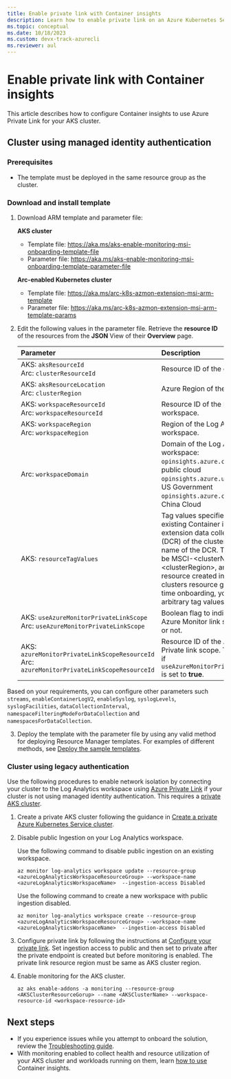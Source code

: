 ```yaml
---
title: Enable private link with Container insights
description: Learn how to enable private link on an Azure Kubernetes Service (AKS) cluster.
ms.topic: conceptual
ms.date: 10/18/2023
ms.custom: devx-track-azurecli
ms.reviewer: aul
---
```


# Enable private link with Container insights
This article describes how to configure Container insights to use Azure Private Link for your AKS cluster.


## Cluster using managed identity authentication

### Prerequisites
- The template must be deployed in the same resource group as the cluster.

### Download and install template

1. Download ARM template and parameter file:
 
   **AKS cluster**
   - Template file: https://aka.ms/aks-enable-monitoring-msi-onboarding-template-file
   - Parameter file: https://aka.ms/aks-enable-monitoring-msi-onboarding-template-parameter-file

    **Arc-enabled Kubernetes cluster**
    - Template file: https://aka.ms/arc-k8s-azmon-extension-msi-arm-template
    - Parameter file: https://aka.ms/arc-k8s-azmon-extension-msi-arm-template-params

2.	Edit the following values in the parameter file.  Retrieve the **resource ID** of the resources from the **JSON** View of their **Overview** page.

    | Parameter | Description |
    |:---|:---|
    | AKS: `aksResourceId`<br>Arc: `clusterResourceId` | Resource ID of the cluster. |
    | AKS: `aksResourceLocation`<br>Arc: `clusterRegion` | Azure Region of the cluster. |
    | AKS: `workspaceResourceId`<br>Arc: `workspaceResourceId` | Resource ID of the  Log Analytics workspace. |
    | AKS: `workspaceRegion`<br>Arc: `workspaceRegion` | Region of the Log Analytics workspace. |
    |  Arc: `workspaceDomain`	| Domain of the Log Analytics workspace:<br>`opinsights.azure.com` for Azure public cloud<br>`opinsights.azure.us` for Azure US Government<br>`opinsights.azure.cn` for Azure China Cloud |
    | AKS: `resourceTagValues` | Tag values specified for the existing Container insights extension data collection rule (DCR) of the cluster and the name of the DCR. The name will be MSCI-\<clusterName\>-\<clusterRegion\>, and this resource created in an AKS clusters resource group. For first time onboarding, you can set arbitrary tag values. |
    | AKS: `useAzureMonitorPrivateLinkScope`<br>Arc: `useAzureMonitorPrivateLinkScope` | Boolean flag to indicate whether Azure Monitor link scope is used or not. |
    | AKS: `azureMonitorPrivateLinkScopeResourceId`<br>Arc: `azureMonitorPrivateLinkScopeResourceId` | Resource ID of the Azure Monitor Private link scope.   This only used if `useAzureMonitorPrivateLinkScope` is set to **true**. |

  Based on your requirements, you can configure other parameters such `streams`, `enableContainerLogV2`, `enableSyslog`, `syslogLevels`, `syslogFacilities`, `dataCollectionInterval`, `namespaceFilteringModeForDataCollection` and `namespacesForDataCollection`. 

3. Deploy the template with the parameter file by using any valid method for deploying Resource Manager templates. For examples of different methods, see [Deploy the sample templates](../resource-manager-samples.md#deploy-the-sample-templates).

### Cluster using legacy authentication
Use the following procedures to enable network isolation by connecting your cluster to the Log Analytics workspace using [Azure Private Link](../logs/private-link-security.md) if your cluster is not using managed identity authentication. This requires a [private AKS cluster](../../aks/private-clusters.md).

1. Create a private AKS cluster following the guidance in [Create a private Azure Kubernetes Service cluster](../../aks/private-clusters.md).

2. Disable public Ingestion on your Log Analytics workspace. 

    Use the following command to disable public ingestion on an existing workspace.

    ```cli
    az monitor log-analytics workspace update --resource-group <azureLogAnalyticsWorkspaceResourceGroup> --workspace-name <azureLogAnalyticsWorkspaceName>  --ingestion-access Disabled
    ```

    Use the following command to create a new workspace with public ingestion disabled.

    ```cli
    az monitor log-analytics workspace create --resource-group <azureLogAnalyticsWorkspaceResourceGroup> --workspace-name <azureLogAnalyticsWorkspaceName>  --ingestion-access Disabled
    ```

3. Configure private link by following the instructions at [Configure your private link](../logs/private-link-configure.md). Set ingestion access to public and then set to private after the private endpoint is created but before monitoring is enabled. The private link resource region must be same as AKS cluster region. 

4. Enable monitoring for the AKS cluster.

    ```cli
    az aks enable-addons -a monitoring --resource-group <AKSClusterResourceGorup> --name <AKSClusterName> --workspace-resource-id <workspace-resource-id>
    ```

## Next steps

* If you experience issues while you attempt to onboard the solution, review the [Troubleshooting guide](container-insights-troubleshoot.md).
* With monitoring enabled to collect health and resource utilization of your AKS cluster and workloads running on them, learn [how to use](container-insights-analyze.md) Container insights.
